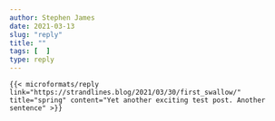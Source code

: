 ```yaml
---
author: Stephen James
date: 2021-03-13
slug: "reply"
title: ""
tags: [  ]
type: reply
---
```

	{{< microformats/reply link="https://strandlines.blog/2021/03/30/first_swallow/" title="spring" content="Yet another exciting test post. Another sentence" >}}

